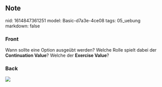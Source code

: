 ## Note
nid: 1614847361251
model: Basic-d7a3e-4ce08
tags: 05_uebung
markdown: false

### Front
Wann sollte eine Option ausgeübt werden? Welche Rolle spielt dabei der <b>Continuation Value</b>? Welche der <b>Exercise Value</b>?

### Back
<img src="paste-73b17b7693612236440dddbaa3a988b981a36696.jpg">
